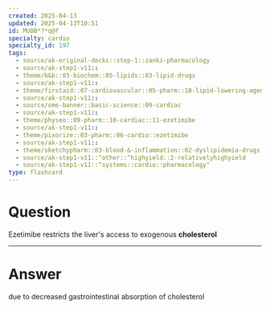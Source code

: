 ```yaml
---
created: 2025-04-13
updated: 2025-04-13T10:51
id: MU0B*?*q@f
specialty: cardio
specialty_id: 197
tags:
  - source/ak-original-decks::step-1::zanki-pharmacology
  - source/ak-step1-v11::
  - theme/b&b::03-biochem::05-lipids::03-lipid-drugs
  - source/ak-step1-v11::
  - theme/firstaid::07-cardiovascular::05-pharm::10-lipid-lowering-agents::ezetimibe
  - source/ak-step1-v11::
  - source/ome-banner::basic-science::09-cardiac
  - source/ak-step1-v11::
  - theme/physeo::09-pharm::10-cardiac::11-ezetimibe
  - source/ak-step1-v11::
  - theme/pixorize::03-pharm::06-cardio::ezetimibe
  - source/ak-step1-v11::
  - theme/sketchypharm::03-blood-&-inflammation::02-dyslipidemia-drugs::02-cholestyramine,-ezetimibe
  - source/ak-step1-v11::^other::^highyield::2-relativelyhighyield
  - source/ak-step1-v11::^systems::cardio::pharmacology"
type: flashcard
---
```


# Question
Ezetimibe restricts the liver's access to exogenous **cholesterol**

---

# Answer
due to decreased gastrointestinal absorption of cholesterol